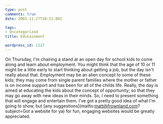```yaml
---
type: post
comments: true
date: 2001-11-27T10:21:00Z

tags:
- Uncategorized
title: Edutainment

wordpress_id: 1127
---
```


On Thursday, I'm chairing a stand at an open day for school kids to come along and learn about employment. You might think that the age of 10 or 11 might be a little early to start thinking about getting a job, but the day isn't really about that. Employment may be an alien concept to some of these kids; they may come from single parent families where the mother or father is on income support and has been for all of the childs life. Really, the day is aimed at educating the kids about the concept of opportunity; so that they may go away with new ideas in their minds. So, I need to present something that will engage and entertain them. I've got a pretty good idea of what I'm going to show, but [any suggestions](mailto:matt@frownland.com?subject=Got a website for ya) for fun, engaging websites would be greatly appreciated. 
